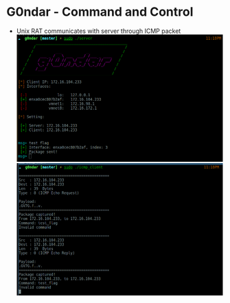 # G0ndar - Command and Control

- Unix RAT communicates with server through ICMP packet
![server](https://raw.githubusercontent.com/hva314/g0ndar/master/img/server.png)
![client](https://raw.githubusercontent.com/hva314/g0ndar/master/img/client.png)
